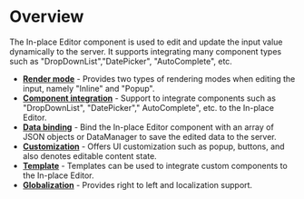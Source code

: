 # Overview

The In-place Editor component is used to edit and update the input value dynamically to the server. It supports integrating many component types such as "DropDownList","DatePicker", "AutoComplete", etc.

* **[Render mode](./configuration/)** - Provides two types of rendering modes when editing the input, namely "Inline" and "Popup".
* **[Component integration](./components/)** - Support to integrate components such as "DropDownList", "DatePicker"," AutoComplete", etc. to the In-place Editor.
* **[Data binding](./data-binding/)**  - Bind the In-place Editor component with an array of JSON objects or DataManager to save the edited data to the server.
* **[Customization](./buttons/)**  - Offers UI customization such as popup, buttons, and also denotes editable content state.
* **[Template](./integration/)**  - Templates can be used to integrate custom components to the In-place Editor.
* **[Globalization](./localization/)**  - Provides right to left and localization support.